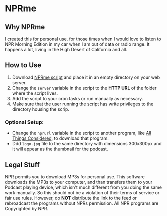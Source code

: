 # NPRme

## Why NPRme

I created this for personal use, for those times when I would love to listen to NPR Morning Edition in my car when I am out of data or radio range. It happens a lot, living in the High Desert of California and all.

## How to Use
1. Download [NPRme script](https://github.com/x0054/NPRme/raw/master/nprme) and place it in an empty directory on your web server.
2. Change the ``server`` variable in the script to the **HTTP URL** of the folder where the script lives.
3. Add the script to your cron tasks or run manually as necessary.
4. Make sure that the user running the script has write privileges to the directory housing the scrip.

### Optional Setup:

* Change the ``nprurl`` variable in the script to another program, like [All Things Considered](http://www.npr.org/programs/all-things-considered/), to download that program.
* Ddd ``logo.jpg`` file to the same directory with dimensions 300x300px and it will appear as the thumbnail for the podcast.

## Legal Stuff
NPR permits you to download MP3s for personal use. This software downloads the MP3s to your computer, and than transfers them to your Podcast playing device, which isn't much different from you doing the same work manually. So this should not be a violation of their terms of service or fair use rules. However, do __NOT__ distribute the link to the feed or rebroadcast the programs without NPRs permission. All NPR programs are Copyrighted by NPR.